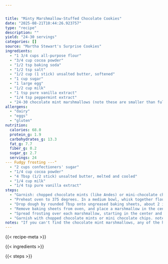 ```yaml
---


title: "Minty Marshmallow-Stuffed Chocolate Cookies"
date: "2025-08-21T10:44:26.923757"
type: "recipe"
description: ""
yield: "24-30 servings"
categories: []
source: "Martha Stewart's Surprise Cookies"
ingredients:
  - "1 3/4 cups all-purpose flour"
  - "3/4 cup cocoa powder"
  - "1/2 tsp baking soda"
  - "1/2 tsp salt"
  - "1/2 cup (1 stick) unsalted butter, softened"
  - "1 cup sugar"
  - "1 large egg"
  - "1/2 cup milk"
  - "1 tsp pure vanilla extract"
  - "1/4 tsp peppermint extract"
  - "24-30 chocolate mint marshmallows (note these are smaller than full-size mallows…if you use the full-size, you'll need to cut in half.)"
allergens:
  - "dairy"
  - "eggs"
  - "gluten"
nutrition:
  calories: 68.0
  protein_g: 1.9
  carbohydrates_g: 13.3
  fat_g: 7.7
  fiber_g: 0.2
  sugar_g: 2.7
  servings: 24
--- Fudgy frosting ---"
  - "2 cups confectioners' sugar"
  - "1/4 cup cocoa powder"
  - "4 Tbsp (1/2 stick) unsalted butter, melted and cooled"
  - "1/4 cup milk"
  - "1/4 tsp pure vanilla extract"
steps:
  - "Garnish: chopped chocolate mints (like Andes) or mini-chocolate chips"
  - "Preheat oven to 375 degrees. In a medium bowl, whisk together flour, cocoa powder, baking soda, and salt; set aside. Cream butter and sugar until light and fluffy, about 2 minutes. Add egg, milk, and extracts, and beat until well combined. Add reserved flour mixture; mix on low speed until combined."
  - "Drop dough by rounded Tbsp onto ungreased baking sheets, about 2 inches apart. Bake until cookies begin to spread and become firm, about 7 minutes."
  - "Remove baking sheets from oven, and place a marshmallow in the center of each cookie, pressing down slightly. Return to oven, and continue baking until marshmallows begins to melt, 2 to 3 minutes. Remove from oven and press down on marshmallows to flatten. (See picture…this is after I pushed down to flatten a bit.) Transfer cookies to a wire rack to cool completely before frosting. To make the frosting, sift confectioners sugar and cocoa into a medium bowl. Use an electric mixer to stir in butter. Add milk and vanilla, and beat until well-combined."
  - "Spread frosting over each marshmallow, starting in the center and continuing outward until marshmallow is covered."
  - "Garnish with chopped chocolate mints or mini chocolate chips. note: Store covered in the fridge. I think these are even better on the second and third day!"
notes: "If you can't find the chocolate mint marshmallows, any of the holiday flavors will do."
---
```


{{< recipe-meta >}}

{{< ingredients >}}

{{< steps >}}
